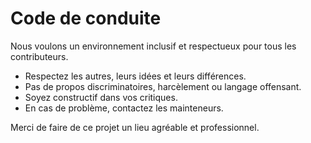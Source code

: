 # Code de conduite

Nous voulons un environnement inclusif et respectueux pour tous les contributeurs.

- Respectez les autres, leurs idées et leurs différences.
- Pas de propos discriminatoires, harcèlement ou langage offensant.
- Soyez constructif dans vos critiques.
- En cas de problème, contactez les mainteneurs.

Merci de faire de ce projet un lieu agréable et professionnel.

